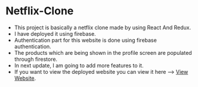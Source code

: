 # Netflix-Clone

* This project is basically a netflix clone made by using React And Redux.
* I have deployed it using firebase.
* Authentication part for this website is done using firebase authentication.
* The products which are being shown in the profile screen are populated through firestore.
* In next update, I am going to add more features to it.
* If you want to view the deployed website you can view it here --> [View Website](https://netflix-clone-4d4e3.web.app/).